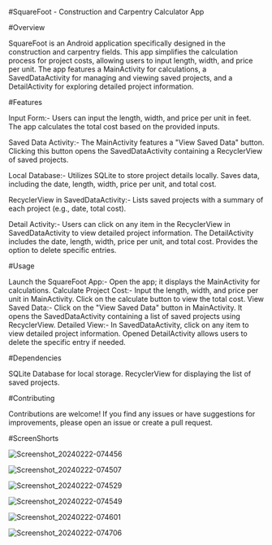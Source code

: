 #SquareFoot - Construction and Carpentry Calculator App

#Overview

SquareFoot is an Android application specifically designed in the construction and carpentry fields. This app simplifies the calculation process for project costs, allowing users to input length, width, and price per unit. The app features a MainActivity for calculations, a SavedDataActivity for managing and viewing saved projects, and a DetailActivity for exploring detailed project information.

#Features

Input Form:-
Users can input the length, width, and price per unit in feet.
The app calculates the total cost based on the provided inputs.

Saved Data Activity:-
The MainActivity features a "View Saved Data" button.
Clicking this button opens the SavedDataActivity containing a RecyclerView of saved projects.

Local Database:-
Utilizes SQLite to store project details locally.
Saves data, including the date, length, width, price per unit, and total cost.

RecyclerView in SavedDataActivity:-
Lists saved projects with a summary of each project (e.g., date, total cost).

Detail Activity:-
Users can click on any item in the RecyclerView in SavedDataActivity to view detailed project information.
The DetailActivity includes the date, length, width, price per unit, and total cost.
Provides the option to delete specific entries.

#Usage

Launch the SquareFoot App:-
Open the app; it displays the MainActivity for calculations.
Calculate Project Cost:-
Input the length, width, and price per unit in MainActivity.
Click on the calculate button to view the total cost.
View Saved Data:-
Click on the "View Saved Data" button in MainActivity.
It opens the SavedDataActivity containing a list of saved projects using RecyclerView.
Detailed View:-
In SavedDataActivity, click on any item to view detailed project information.
Opened DetailActivity allows users to delete the specific entry if needed.

#Dependencies

SQLite Database for local storage.
RecyclerView for displaying the list of saved projects.

#Contributing

Contributions are welcome! If you find any issues or have suggestions for improvements, please open an issue or create a pull request.

#ScreenShorts

![Screenshot_20240222-074456](https://github.com/AnkurKushwaha23/Square-Foot/assets/157258878/28ac8a51-573c-4c4d-8a4c-1f641b3e0121)

![Screenshot_20240222-074507](https://github.com/AnkurKushwaha23/Square-Foot/assets/157258878/2801e2ad-7c6d-4045-b1d5-e2b0a000db01)

![Screenshot_20240222-074529](https://github.com/AnkurKushwaha23/Square-Foot/assets/157258878/2012a4df-888c-4289-bcb6-f25b16da0368)

![Screenshot_20240222-074549](https://github.com/AnkurKushwaha23/Square-Foot/assets/157258878/fc88dbe4-cc17-4e8b-be30-9f6faa686684)

![Screenshot_20240222-074601](https://github.com/AnkurKushwaha23/Square-Foot/assets/157258878/b09f251a-dcf7-443b-9e32-1f4c236c10fd)

![Screenshot_20240222-074706](https://github.com/AnkurKushwaha23/Square-Foot/assets/157258878/5d31025e-5578-4d2c-ac7f-b433d7a226f3)

